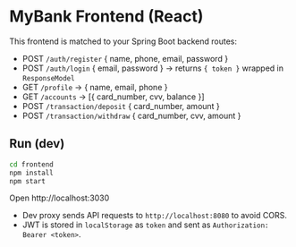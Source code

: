 # MyBank Frontend (React)
This frontend is matched to your Spring Boot backend routes:

- POST `/auth/register` { name, phone, email, password }
- POST `/auth/login` { email, password } -> returns `{ token }` wrapped in `ResponseModel`
- GET `/profile` -> { name, email, phone }
- GET `/accounts` -> [{ card_number, cvv, balance }]
- POST `/transaction/deposit` { card_number, amount }
- POST `/transaction/withdraw` { card_number, cvv, amount }

## Run (dev)
```bash
cd frontend
npm install
npm start
```
Open http://localhost:3030

- Dev proxy sends API requests to `http://localhost:8080` to avoid CORS.
- JWT is stored in `localStorage` as `token` and sent as `Authorization: Bearer <token>`.
